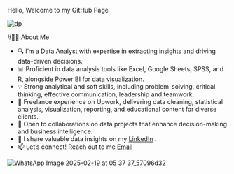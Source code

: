 
Hello, Welcome to my GitHub Page

![dp](https://github.com/user-attachments/assets/bf175c40-52df-468e-b7a3-533c50216ad3)

#👩‍💻 About Me
- 🔍 I’m a Data Analyst with expertise in extracting insights and driving data-driven decisions.
- 📊 Proficient in data analysis tools like Excel, Google Sheets, SPSS, and R, alongside Power BI for data visualization.
- 💡 Strong analytical and soft skills, including problem-solving, critical thinking, effective communication, leadership and teamwork.
- 💼 Freelance experience on Upwork, delivering data cleaning, statistical analysis, visualization, reporting, and educational content for diverse clients.
- 🤝 Open to collaborations on data projects that enhance decision-making and business intelligence.
- 🔹 I share valuable data insights on my [LinkedIn](https://www.linkedin.com/in/christogonus-ekenwaneze/) .
- 📫 Let’s connect! Reach out to me [Email](christogonusekenwaneze@gmail.com)
  
![WhatsApp Image 2025-02-19 at 05 37 37_57096d32](https://github.com/user-attachments/assets/25d0206a-b22c-48b6-9bd6-05efe1f914c0)

<!---
ChristogonusEkenwaneze/ChristogonusEkenwaneze is a ✨ special ✨ repository because its `README.md` (this file) appears on your GitHub profile.
You can click the Preview link to take a look at your changes.
--->
